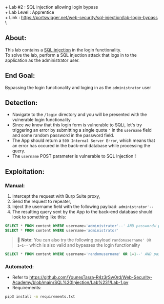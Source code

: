 \+ Lab #2    : SQL injection allowing login bypass\
\+ Lab Level : Apprentice\
\+ Link      : https://portswigger.net/web-security/sql-injection/lab-login-bypass \


## About:
This lab contains a [SQL injection](https://portswigger.net/web-security/sql-injection) in the login functionality.<br/>
To solve the lab, perform a SQL injection attack that logs in to the application as the administrator user. 

## End Goal:
Bypassing the login functionality and loging in as the ```administrator``` user

## Detection: 
* Navigate to the ```/login``` directory and you will be presented with the vulnerable login functionality<br/>
* Since we know that this login form is vulnerable to SQLi, let's try triggering an error by submitting a single quote ```'``` in the ```username``` field and some random password in the password field.
* The App should return a ```500 Internal Server Error```, which means that an error has occured in the back-end database while processing the query.
* The ```username``` POST parameter is vulnerable to SQL Injection !

## Exploitation: 
### Manual: 
1. Intercept the request with Burp Suite proxy,
2. Send the request to repeater,
3. Inject the username field with the following payload: ```administrator'--```
4. The resulting query sent by the App to the back-end database should look to something like this:
```SQL
SELECT * FROM content WHERE username='administrator'--' AND password='p@$$w0rd'
SELECT * FROM content WHERE username='administrator'
```
> :memo: **Note:** You can also try the following payload ```randomusername' OR 1=1--``` which is also valid and bypasses the login functionality
```SQL
SELECT * FROM content WHERE username='randomusername' OR 1=1--' AND password='p@$$w0rd'
```
### Automated: 
* Refer to https://github.com/YounesTasra-R4z3rSw0rd/Web-Security-Academy/blob/main/SQL%20Injection/Lab%231/Lab-1.py
* Requirements:
```bash
pip3 install -m requirements.txt
```

